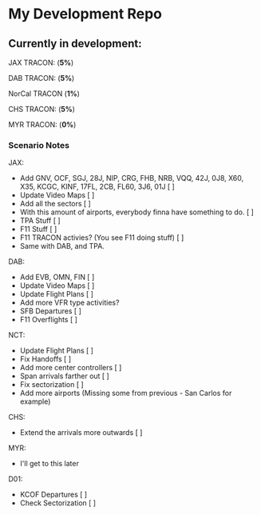 # My Development Repo
## Currently in development:
JAX TRACON: (**5%**)

DAB TRACON: (**5%**)

NorCal TRACON (**1%**)

CHS TRACON: (**5%**)

MYR TRACON: (**0%**)

### Scenario Notes
JAX:
- Add GNV, OCF, SGJ, 28J, NIP, CRG, FHB, NRB, VQQ, 42J, 0J8, X60, X35, KCGC, KINF, 17FL, 2CB, FL60, 3J6, 01J [ ]
- Update Video Maps [ ]
- Add all the sectors [ ]
 - With this amount of airports, everybody finna have something to do. [ ]
- TPA Stuff [ ]
- F11 Stuff [ ]
- F11 TRACON activies? (You see F11 doing stuff) [ ]
 - Same with DAB, and TPA.

DAB:
 - Add EVB, OMN, FIN [ ]
 - Update Video Maps [ ]
 - Update Flight Plans [ ]
  - Add more VFR type activities?
 - SFB Departures [ ]
 - F11 Overflights [ ]

NCT:
- Update Flight Plans [ ]
- Fix Handoffs [ ]
- Add more center controllers [ ]
- Span arrivals farther out [ ]
- Fix sectorization [ ]
- Add more airports (Missing some from previous - San Carlos for example)

CHS:
- Extend the arrivals more outwards [ ]

MYR:
- I'll get to this later

D01:
- KCOF Departures [ ]
- Check Sectorization [ ]

